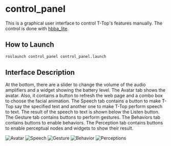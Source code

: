 # control_panel

This is a graphical user interface to control T-Top's features manually. The control is done
with [hbba_lite](../../hbba_lite).

## How to Launch

```bash
roslaunch control_panel control_panel.launch
```

## Interface Description

At the bottom, there are a slider to change the volume of the audio amplifiers and a widget showing the battery level.
The Avatar tab shows the avatar. Also, it contains a button to refresh the web page and a combo box to choose the facial
animation. The Speech tab contains a button to make T-Top say the specified text and another one to make T-Top perform
speech to text. The result of the speech to text is shown below the Listen button. The Gesture tab contains buttons to
perform gestures. The Behaviors tab contains buttons to enable behaviors. The Perception tab contains buttons to enable
perceptual nodes and widgets to show their result.

![Avatar](images/tab_avatar.png)
![Speech](images/tab_speech.png)
![Gesture](images/tab_gesture.png)
![Behavior](images/tab_behaviors.png)
![Perceptions](images/tab_perceptions.png)
